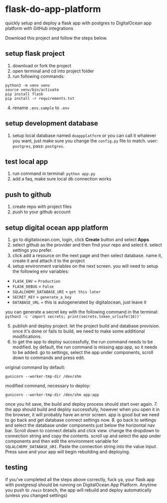 # flask-do-app-platform
quickly setup and deploy a flask app with postgres to DigitalOcean app platform with GitHub integrations

Download this project and follow the steps below.

## setup flask project
1. download or fork the project
2. open terminal and cd into project folder
3. run following commands:
```
python3 -m venv venv
source venv/bin/activate
pip install flask
pip install -r requirements.txt
```
4. rename `.env.sample` to `.env`

## setup development database
1. setup local database named `doappplatform` or you can call it whatever you want, just make sure you change the `config.py` file to match. user: `postgres`, pass: `postgres`.

## test local app
1. run command in terminal: `python app.py`
2. add a faq, make sure local db connection works

## push to github
1. create repo with project files
2. push to your github account

## setup digital ocean app platform
1. go to digitalocean.com, login, click **Create** button and select **Apps**
2. select github as the provider and then find your repo and select it. select settings you prefer.
3. click add a resource on the next page and then select database. name it, create it and attach it to the project
4. setup environment variables on the next screen. you will need to setup the following env variables:
- `FLASK_ENV` = `Production`
- `FLASK_DEBUG` = `False`
- `SQLALCHEMY_DATABASE_URI` = `get this later`
- `SECRET_KEY` = `generate_a_key`
- `DATABASE_URL` = this is autogenerated by digitalocean, just leave it

you can generate a secret key with the following command in the terminal: `python3 -c 'import secrets; print(secrets.token_urlsafe(16))'`

5. publish and deploy project. let the project build and database provision. once it's done or fails to build, we need to make some additional modifications.
6. to get the app to deploy successfully, the run command needs to be modified. by default, the run command is missing app:app, so it needs to be added. go to settings, select the app under components, scroll down to commands and press edit.

original command by default:
```
gunicorn --worker-tmp-dir /dev/shm
```

modified command, necessary to deploy:
```
gunicorn --worker-tmp-dir /dev/shm app:app
```

once you hit save, the build and deploy process should start over again.
7. the app should build and deploy successfully, however when you open it in the browser, it will probably have an error screen. app is good but we need to go back and get database connect settings now.
8. go back to settings and select the database under components just below the horizontal nav bar. Scroll down to connect details and click view. change the dropdown to connection string and copy the contents. scroll up and select the app under components and then edit the environment variable for `SQLALCHEMY_DATABASE_URI`. Paste the connection string into the value input. Press save and your app will begin rebuilding and deploying.

## testing
if you've completed all the steps above correctly, fuck ya, your flask app with postgresql should be running on DigitalOcean App Platform. Anytime you push to `/main` branch, the app will rebuild and deploy automatically (unless you changed settings)